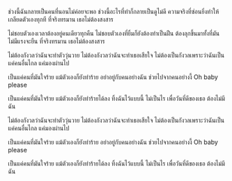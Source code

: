 ช่วงนี้ฉันกลายเป็นคนที่นอนไม่ค่อยจะพอ
ช่วงนี้อะไรที่ทำก็กลายเป็นดูไม่ดี
ความจริงที่ซ่อนยิ่งทำให้เกลียดตัวเองทุกที
ที่จริงทรมาน เธอไม่ต้องสงสาร

ไม่ชอบตัวเองเวลาต้องอยู่คนเดียวทุกคืน
ไม่ชอบตัวเองที่ยิ้มก็ยังต้องทำเป็นฝืน
ต้องลุกขึ้นมาทั้งที่มันไม่มีแรงจะยืน
ที่จริงทรมาน เธอไม่ต้องสงสาร

ไม่ต้องกังวลว่าฉันจะทำตัววุ่นวาย
ไม่ต้องกังวลว่าฉันจะทำเธอเสียใจ
ไม่ต้องเป็นกังวลเพราะว่าฉันเป็นแค่คนอื่นไกล
แค่มองผ่านไป

เป็นแค่คนที่มันใจร้าย
แม้ตัวเองก็ยังทำร้าย
อย่าอยู่กับคนอย่างฉัน
ช่วยไปจากคนอย่างงี้ Oh baby please

เป็นแค่คนที่มันใจร้าย
แม้ตัวเองก็ยังทำร้ายได้ลง
ทิ้งฉันไว้แบบนี้ ไม่เป็นไร
เพื่อวันที่ดีของเธอ ต้องไม่มีฉัน

ไม่ต้องกังวลว่าฉันจะทำตัววุ่นวาย
ไม่ต้องกังวลว่าฉันจะทำเธอเสียใจ
ไม่ต้องเป็นกังวลเพราะว่าฉันเป็นแค่คนอื่นไกล
แค่มองผ่านไป

เป็นแค่คนที่มันใจร้าย
แม้ตัวเองก็ยังทำร้าย
อย่าอยู่กับคนอย่างฉัน
ช่วยไปจากคนอย่างงี้ Oh baby please

เป็นแค่คนที่มันใจร้าย
แม้ตัวเองก็ยังทำร้ายได้ลง
ทิ้งฉันไว้แบบนี้ ไม่เป็นไร
เพื่อวันที่ดีของเธอ ต้องไม่มีฉัน
